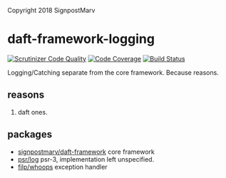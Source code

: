 Copyright 2018 SignpostMarv

# daft-framework-logging
[![Scrutinizer Code Quality](https://scrutinizer-ci.com/g/SignpostMarv/daft-framework-logging/badges/quality-score.png?b=master)](https://scrutinizer-ci.com/g/SignpostMarv/daft-interface-collector/?branch=master)
[![Code Coverage](https://scrutinizer-ci.com/g/SignpostMarv/daft-framework-logging/badges/coverage.png?b=master)](https://scrutinizer-ci.com/g/SignpostMarv/daft-interface-collector/?branch=master)
[![Build Status](https://scrutinizer-ci.com/g/SignpostMarv/daft-framework-logging/badges/build.png?b=master)](https://scrutinizer-ci.com/g/SignpostMarv/daft-framework-logging/build-status/master)

Logging/Catching separate from the core framework. Because reasons.

## reasons

1) daft ones.

## packages
* [signpostmarv/daft-framework](https://github.com/SignpostMarv/daft-framework) core framework
* [psr/log](https://github.com/php-fig/log) psr-3, implementation left unspecified.
* [filp/whoops](https://github.com/filp/whoops) exception handler

